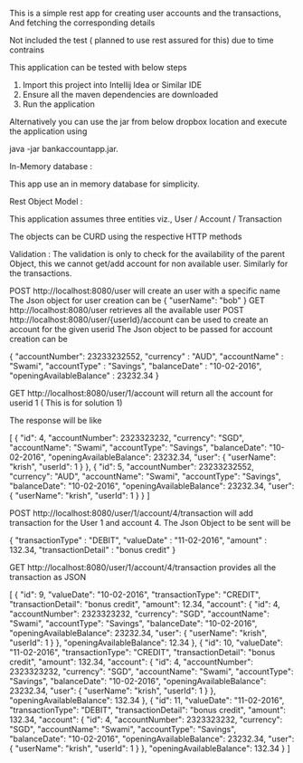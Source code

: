 This is a simple rest app for creating user accounts and the transactions, And fetching the corresponding details

Not included the test ( planned to use rest assured for this) due to time contrains

This application can be tested with below steps

1. Import this project into Intellij Idea or Similar IDE
2. Ensure all the maven dependencies are downloaded
3. Run the application

Alternatively you can use the jar from below dropbox location and execute the application using 

java -jar bankaccountapp.jar.

In-Memory database :

This app use an in memory database for simplicity. 

Rest Object Model :

This application assumes three entities viz., User / Account / Transaction

The objects can be CURD using the respective HTTP methods

Validation : The validation is only to check for the availability of the parent Object, this we cannot get/add account
for non available user. Similarly for the transactions.


POST http://localhost:8080/user will create an user with a specific name
The Json object for user creation can be 
{
	"userName": "bob"
}
GET http://localhost:8080/user retrieves all the available user
POST http://localhost:8080/user/{userId}/account can be used to create an account for the given userid
The Json object to be passed for account creation can be 

{
	"accountNumber": 23233232552,
	"currency" : "AUD",
	"accountName" : "Swami",
	"accountType" : "Savings",
	"balanceDate" : "10-02-2016",
	"openingAvailableBalance" : 23232.34
}

GET http://localhost:8080/user/1/account will return all the account for userid 1 ( This is for solution 1)

The response will be like 

[
    {
        "id": 4,
        "accountNumber": 2323323232,
        "currency": "SGD",
        "accountName": "Swami",
        "accountType": "Savings",
        "balanceDate": "10-02-2016",
        "openingAvailableBalance": 23232.34,
        "user": {
            "userName": "krish",
            "userId": 1
        }
    },
    {
        "id": 5,
        "accountNumber": 23233232552,
        "currency": "AUD",
        "accountName": "Swami",
        "accountType": "Savings",
        "balanceDate": "10-02-2016",
        "openingAvailableBalance": 23232.34,
        "user": {
            "userName": "krish",
            "userId": 1
        }
    }
]


POST http://localhost:8080/user/1/account/4/transaction will add transaction for the User 1 and account 4. 
The Json Object to be sent will be 

{
	"transactionType" : "DEBIT",
	"valueDate" : "11-02-2016",
	"amount" : 132.34,
	"transactionDetail" : "bonus credit"
}

GET http://localhost:8080/user/1/account/4/transaction provides all the transaction as JSON

[
    {
        "id": 9,
        "valueDate": "10-02-2016",
        "transactionType": "CREDIT",
        "transactionDetail": "bonus credit",
        "amount": 12.34,
        "account": {
            "id": 4,
            "accountNumber": 2323323232,
            "currency": "SGD",
            "accountName": "Swami",
            "accountType": "Savings",
            "balanceDate": "10-02-2016",
            "openingAvailableBalance": 23232.34,
            "user": {
                "userName": "krish",
                "userId": 1
            }
        },
        "openingAvailableBalance": 12.34
    },
    {
        "id": 10,
        "valueDate": "11-02-2016",
        "transactionType": "CREDIT",
        "transactionDetail": "bonus credit",
        "amount": 132.34,
        "account": {
            "id": 4,
            "accountNumber": 2323323232,
            "currency": "SGD",
            "accountName": "Swami",
            "accountType": "Savings",
            "balanceDate": "10-02-2016",
            "openingAvailableBalance": 23232.34,
            "user": {
                "userName": "krish",
                "userId": 1
            }
        },
        "openingAvailableBalance": 132.34
    },
    {
        "id": 11,
        "valueDate": "11-02-2016",
        "transactionType": "DEBIT",
        "transactionDetail": "bonus credit",
        "amount": 132.34,
        "account": {
            "id": 4,
            "accountNumber": 2323323232,
            "currency": "SGD",
            "accountName": "Swami",
            "accountType": "Savings",
            "balanceDate": "10-02-2016",
            "openingAvailableBalance": 23232.34,
            "user": {
                "userName": "krish",
                "userId": 1
            }
        },
        "openingAvailableBalance": 132.34
    }
]



